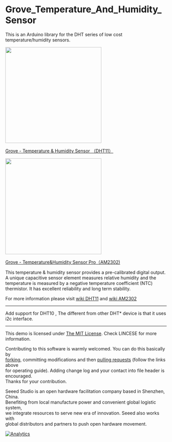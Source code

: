 Grove_Temperature_And_Humidity_Sensor
=====================================

This is an Arduino library for the DHT series of low cost temperature/humidity sensors.

<img src=https://statics3.seeedstudio.com/images/101020011%201.jpg width=300>

[Grove - Temperature & Humidity Sensor （DHT11）](https://www.seeedstudio.com/Grove-Temperature-%26-Humidity-Sensor-%EF%BC%88DHT11%EF%BC%89-p-745.html)

<img src=https://statics3.seeedstudio.com/images/101020019%201.jpg width=300>

[Grove - Temperature&Humidity Sensor Pro（AM2302)](https://www.seeedstudio.com/Grove-Temperature%26Humidity-Sensor-Pro%EF%BC%88AM2302%EF%BC%89-p-838.html)

This temperature & humidity sensor provides a pre-calibrated digital output. A unique capacitive sensor element measures relative humidity and the temperature is measured by a negative temperature coefficient (NTC) thermistor. It has excellent reliability and long term stability. 

For more information please visit [wiki DHT11](http://wiki.seeedstudio.com/Grove-TemperatureAndHumidity_Sensor/) and [wiki AM2302](http://wiki.seeedstudio.com/Grove-Temperature_and_Humidity_Sensor_Pro/)

****

Add support for DHT10 , The different from other DHT* device is that it uses i2c interface.  

----

This demo is licensed under [The MIT License](http://opensource.org/licenses/mit-license.php). Check LINCESE for more information.<br>

Contributing to this software is warmly welcomed. You can do this basically by<br>
[forking](https://help.github.com/articles/fork-a-repo), committing modifications and then [pulling requests](https://help.github.com/articles/using-pull-requests) (follow the links above<br>
for operating guide). Adding change log and your contact into file header is encouraged.<br>
Thanks for your contribution.

Seeed Studio is an open hardware facilitation company based in Shenzhen, China. <br>
Benefiting from local manufacture power and convenient global logistic system, <br>
we integrate resources to serve new era of innovation. Seeed also works with <br>
global distributors and partners to push open hardware movement.<br>

[![Analytics](https://ga-beacon.appspot.com/UA-46589105-3/Grove_Temperature_And_Humidity_Sensor)](https://github.com/igrigorik/ga-beacon)
